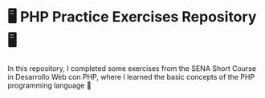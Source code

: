 # 🖥️ PHP Practice Exercises Repository 🖥️

In this repository, I completed some exercises from the SENA Short Course in Desarrollo Web con PHP, where I learned the basic concepts of the PHP programming language :brain:

